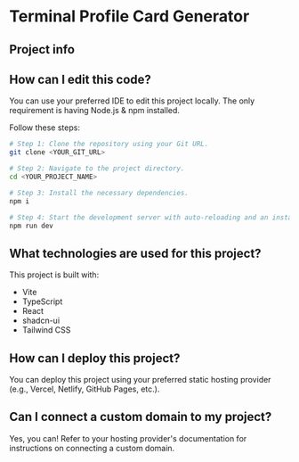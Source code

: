 # Terminal Profile Card Generator

## Project info

## How can I edit this code?

You can use your preferred IDE to edit this project locally. The only requirement is having Node.js & npm installed.

Follow these steps:

```sh
# Step 1: Clone the repository using your Git URL.
git clone <YOUR_GIT_URL>

# Step 2: Navigate to the project directory.
cd <YOUR_PROJECT_NAME>

# Step 3: Install the necessary dependencies.
npm i

# Step 4: Start the development server with auto-reloading and an instant preview.
npm run dev
```

## What technologies are used for this project?

This project is built with:

- Vite
- TypeScript
- React
- shadcn-ui
- Tailwind CSS

## How can I deploy this project?

You can deploy this project using your preferred static hosting provider (e.g., Vercel, Netlify, GitHub Pages, etc.).

## Can I connect a custom domain to my project?

Yes, you can! Refer to your hosting provider's documentation for instructions on connecting a custom domain.
